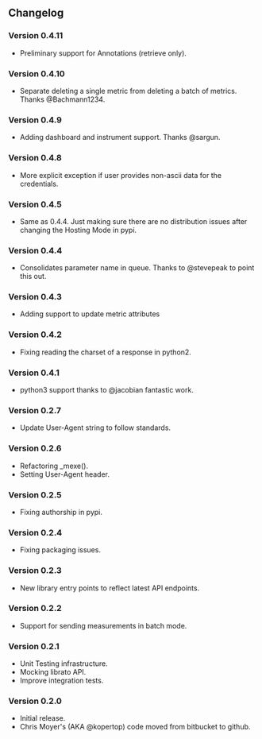 ## Changelog

### Version 0.4.11
* Preliminary support for Annotations (retrieve only).

### Version 0.4.10
* Separate deleting a single metric from deleting a batch of metrics.
  Thanks @Bachmann1234.

### Version 0.4.9
* Adding dashboard and instrument support. Thanks @sargun.

### Version 0.4.8
* More explicit exception if user provides non-ascii data for the credentials.

### Version 0.4.5
* Same as 0.4.4. Just making sure there are no distribution issues after
  changing the Hosting Mode in pypi.

### Version 0.4.4
* Consolidates parameter name in queue. Thanks to @stevepeak to point this out.

### Version 0.4.3
* Adding support to update metric attributes

### Version 0.4.2
* Fixing reading the charset of a response in python2.

### Version 0.4.1
* python3 support thanks to @jacobian fantastic work.

### Version 0.2.7
* Update User-Agent string to follow standards.

### Version 0.2.6
* Refactoring _mexe().
* Setting User-Agent header.

### Version 0.2.5
* Fixing authorship in pypi.

### Version 0.2.4
* Fixing packaging issues.

### Version 0.2.3
* New library entry points to reflect latest API endpoints.

### Version 0.2.2
* Support for sending measurements in batch mode.

### Version 0.2.1
* Unit Testing infrastructure.
* Mocking librato API.
* Improve integration tests.

### Version 0.2.0
* Initial release.
* Chris Moyer's (AKA @kopertop) code moved from bitbucket to github.
